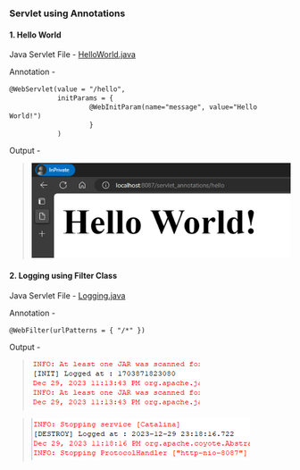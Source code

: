 ### Servlet using Annotations

#### 1. Hello World

Java Servlet File - [HelloWorld.java](./src/main//java/HelloWorld.java)

Annotation -

```
@WebServlet(value = "/hello",
			initParams = {
					@WebInitParam(name="message", value="Hello World!") 
					}
			)
```

Output -

> ![hello-world-annotations](./output_images/image.png)

#### 2. Logging using Filter Class

Java Servlet File - [Logging.java](./src/main//java/Logging.java)

Annotation -

```
@WebFilter(urlPatterns = { "/*" })
```

Output -

>![init-logging](./output_images/image-1.png)

>![destroy-logging](./output_images/image-2.png)
